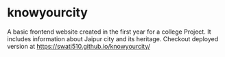# knowyourcity
A basic frontend website created in the first year for a college Project.
It includes information about Jaipur city and its heritage.
Checkout deployed version at https://swati510.github.io/knowyourcity/
